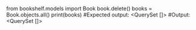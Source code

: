 from bookshelf.models import Book
book.delete()
books = Book.objects.all()
print(books)
#Expected output: <QuerySet []>
#Output: <QuerySet []>
